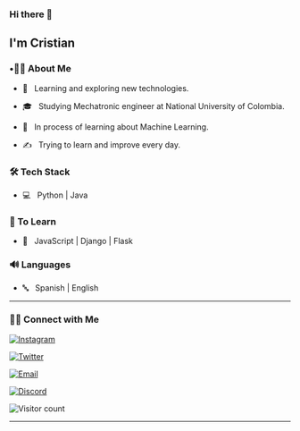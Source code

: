 ### Hi there 👋<h2> I'm Cristian</h2>


<h3>  •👦🏻 About Me </h3>



- 🤔 &nbsp; Learning and exploring new technologies.

- 🎓 &nbsp; Studying Mechatronic engineer at National University of Colombia.

- 🌱 &nbsp; In process of learning about Machine Learning.

- ✍️ &nbsp; Trying to learn and improve every day.



<h3>🛠 Tech Stack</h3>



- 💻 &nbsp; Python | Java 



<h3>🧩 To Learn</h3>

- 🔧 &nbsp; JavaScript | Django | Flask

<h3>🔊 Languages</h3>

- 🔤 &nbsp; Spanish | English





<hr>



<h3> 🤝🏻 Connect with Me </h3>





<p align="center">

<a href="https://www.instagram.com/xxtivn/"><img alt="Instagram" src="https://img.shields.io/badge/Instagram-xxtivn-black?style=flat-square&logo=instagram"></a>

<a href="https://twitter.com/xxtivn_"><img alt="Twitter" src="https://img.shields.io/badge/Twitter-xxtivn_-black?style=flat-square&logo=twitter"></a>

<a href="https://mail.google.com/mail/?view=cm&fs=1&to=cristianmartinez1700@gmail.com"><img alt="Email" src="https://img.shields.io/badge/Email-cristianmartinez1700@gmail.com-blue?style=flat-square&logo=gmail"></a>

<a href="https://discord.gg/user/𝕮𝖗𝖎$#9409"><img alt="Discord" src="https://img.shields.io/badge/Discord-𝕮𝖗𝖎$%20%239409-black?style=flat-square&logo=discord"></a>

</p>





![Visitor count](https://visitor-badge.laobi.icu/badge?page_id=xtianmb.xtianmb)





<hr>
